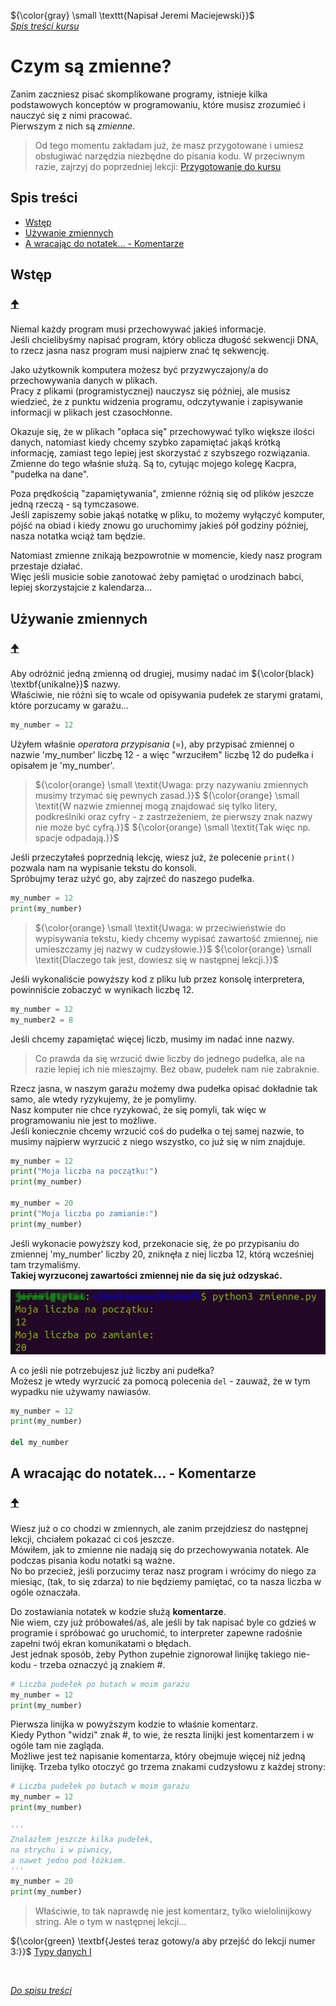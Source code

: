 ${\color{gray} \small \texttt{Napisał Jeremi Maciejewski}}$
<br/>*[Spis treści kursu](<../README.md#spis-treści>)*

# Czym są zmienne?

Zanim zaczniesz pisać skomplikowane programy, istnieje kilka podstawowych konceptów w programowaniu, które musisz zrozumieć i nauczyć się z nimi pracować.
<br/>Pierwszym z nich są *zmienne*.

> Od tego momentu zakładam już, że masz przygotowane i umiesz obsługiwać narzędzia niezbędne do pisania kodu. W przeciwnym razie, zajrzyj do poprzedniej lekcji: [Przygotowanie do kursu](<1 Przygotowanie do kursu.md>)

## Spis treści
- [Wstęp](#wstęp)
- [Używanie zmiennych](#używanie-zmiennych)
- [A wracając do notatek... - Komentarze](#a-wracając-do-notatek---komentarze)

## Wstęp
### [🠉](#spis-treści)
Niemal każdy program musi przechowywać jakieś informacje.
<br/>Jeśli chcielibyśmy napisać program, który oblicza długość sekwencji DNA, to rzecz jasna nasz program musi najpierw znać tę sekwencję.

Jako użytkownik komputera możesz być przyzwyczajony/a do przechowywania danych w plikach.
<br/>Pracy z plikami (programistycznej) nauczysz się później, ale musisz wiedzieć, że z punktu widzenia programu, odczytywanie i zapisywanie informacji w plikach jest czasochłonne.

Okazuje się, że w plikach "opłaca się" przechowywać tylko większe ilości danych, natomiast kiedy chcemy szybko zapamiętać jakąś krótką informację, zamiast tego lepiej jest skorzystać z szybszego rozwiązania.
<br/>Zmienne do tego właśnie służą. Są to, cytując mojego kolegę Kacpra, "pudełka na dane".

Poza prędkością "zapamiętywania", zmienne różnią się od plików jeszcze jedną rzeczą - są tymczasowe.
<br/>Jeśli zapiszemy sobie jakąś notatkę w pliku, to możemy wyłączyć komputer, pójść na obiad i kiedy znowu go uruchomimy jakieś pół godziny później, nasza notatka wciąż tam będzie.

Natomiast zmienne znikają bezpowrotnie w momencie, kiedy nasz program przestaje działać.
<br/>Więc jeśli musicie sobie zanotować żeby pamiętać o urodzinach babci, lepiej skorzystajcie z kalendarza...

## Używanie zmiennych
### [🠉](#spis-treści)
Aby odróżnić jedną zmienną od drugiej, musimy nadać im ${\color{black} \textbf{unikalne}}$ nazwy.
<br/>Właściwie, nie różni się to wcale od opisywania pudełek ze starymi gratami, które porzucamy w garażu...

```py
my_number = 12
```

Użyłem właśnie *operatora przypisania* (=), aby przypisać zmiennej o nazwie 'my_number' liczbę 12 - a więc "wrzuciłem" liczbę 12 do pudełka i opisałem je 'my_number'.

> ${\color{orange} \small \textit{Uwaga: przy nazywaniu zmiennych musimy trzymać się pewnych zasad.}}$
> ${\color{orange} \small \textit{W nazwie zmiennej mogą znajdować się tylko litery, podkreślniki oraz cyfry - z zastrzeżeniem, że pierwszy znak nazwy nie może być cyfrą.}}$
> ${\color{orange} \small \textit{Tak więc np. spacje odpadają.}}$

Jeśli przeczytałeś poprzednią lekcję, wiesz już, że polecenie `print()` pozwala nam na wypisanie tekstu do konsoli.
<br/>Spróbujmy teraz użyć go, aby zajrzeć do naszego pudełka.

```py
my_number = 12
print(my_number)
```
> ${\color{orange} \small \textit{Uwaga: w przeciwieństwie do wypisywania tekstu, kiedy chcemy wypisać zawartość zmiennej, nie umieszczamy jej nazwy w cudzysłowie.}}$
> ${\color{orange} \small \textit{Dlaczego tak jest, dowiesz się w następnej lekcji.}}$

Jeśli wykonaliście powyższy kod z pliku lub przez konsolę interpretera, powinniście zobaczyć w wynikach liczbę 12.

```py
my_number = 12
my_number2 = 8
```

Jeśli chcemy zapamiętać więcej liczb, musimy im nadać inne nazwy.
> Co prawda da się wrzucić dwie liczby do jednego pudełka, ale na razie lepiej ich nie mieszajmy. Bez obaw, pudełek nam nie zabraknie.

Rzecz jasna, w naszym garażu możemy dwa pudełka opisać dokładnie tak samo, ale wtedy ryzykujemy, że je pomylimy.
<br/>Nasz komputer nie chce ryzykować, że się pomyli, tak więc w programowaniu nie jest to możliwe.
<br/>Jeśli koniecznie chcemy wrzucić coś do pudełka o tej samej nazwie, to musimy najpierw wyrzucić z niego wszystko, co już się w nim znajduje.

```py
my_number = 12
print("Moja liczba na początku:")
print(my_number)

my_number = 20
print("Moja liczba po zamianie:")
print(my_number)
```

Jeśli wykonacie powyższy kod, przekonacie się, że po przypisaniu do zmiennej 'my_number' liczby 20, zniknęła z niej liczba 12, którą wcześniej tam trzymaliśmy.
<br/>**Takiej wyrzuconej zawartości zmiennej nie da się już odzyskać.**

*![Tu powinien być obraz, ale coś poszło nie tak...](./Assets/Zmienne/Zmienne.png)*

A co jeśli nie potrzebujesz już liczby ani pudełka?
<br/>Możesz je wtedy wyrzucić za pomocą polecenia `del` - zauważ, że w tym wypadku nie używamy nawiasów.

```py
my_number = 12
print(my_number)

del my_number
```

## A wracając do notatek... - Komentarze
### [🠉](#spis-treści)
Wiesz już o co chodzi w zmiennych, ale zanim przejdziesz do następnej lekcji, chciałem pokazać ci coś jeszcze.
<br/>Mówiłem, jak to zmienne nie nadają się do przechowywania notatek. Ale podczas pisania kodu notatki są ważne.
<br/>No bo przecież, jeśli porzucimy teraz nasz program i wrócimy do niego za miesiąc, (tak, to się zdarza) to nie będziemy pamiętać, co ta nasza liczba w ogóle oznaczała.

Do zostawiania notatek w kodzie służą **komentarze**.
<br/>Nie wiem, czy już próbowałeś/aś, ale jeśli by tak napisać byle co gdzieś w programie i spróbować go uruchomić, to interpreter zapewne radośnie zapełni twój ekran komunikatami o błędach.
<br/>Jest jednak sposób, żeby Python zupełnie zignorował linijkę takiego nie-kodu - trzeba oznaczyć ją znakiem #.

```py
# Liczba pudełek po butach w moim garażu
my_number = 12
print(my_number)
```

Pierwsza linijka w powyższym kodzie to właśnie komentarz.
<br/>Kiedy Python "widzi" znak #, to wie, że reszta linijki jest komentarzem i w ogóle tam nie zagląda.
<br/>Możliwe jest też napisanie komentarza, który obejmuje więcej niż jedną linijkę. Trzeba tylko otoczyć go trzema znakami cudzysłowu z każdej strony:

```py
# Liczba pudełek po butach w moim garażu
my_number = 12
print(my_number)

'''
Znalazłem jeszcze kilka pudełek,
na strychu i w piwnicy,
a nawet jedno pod łóżkiem.
'''
my_number = 20
print(my_number)
```

> Właściwie, to tak naprawdę nie jest komentarz, tylko wielolinijkowy string. Ale o tym w następnej lekcji...

${\color{green} \textbf{Jesteś teraz gotowy/a aby przejść do lekcji numer 3:}}$ [Typy danych I](<./3 Typy danych I.md>)

<br/>

*[Do spisu treści](#spis-treści)*
